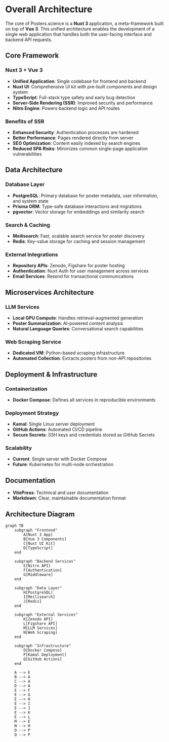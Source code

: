 # Overall Architecture

The core of Posters.science is a **Nuxt 3** application, a meta-framework built on top of **Vue 3**. This unified architecture enables the development of a single web application that handles both the user-facing interface and backend API requests.

## Core Framework

### Nuxt 3 + Vue 3

- **Unified Application**: Single codebase for frontend and backend
- **Nuxt UI**: Comprehensive UI kit with pre-built components and design system
- **TypeScript**: Full-stack type safety and early bug detection
- **Server-Side Rendering (SSR)**: Improved security and performance
- **Nitro Engine**: Powers backend logic and API routes

### Benefits of SSR

- **Enhanced Security**: Authentication processes are hardened
- **Better Performance**: Pages rendered directly from server
- **SEO Optimization**: Content easily indexed by search engines
- **Reduced SPA Risks**: Minimizes common single-page application vulnerabilities

## Data Architecture

### Database Layer

- **PostgreSQL**: Primary database for poster metadata, user information, and system state
- **Prisma ORM**: Type-safe database interactions and migrations
- **pgvector**: Vector storage for embeddings and similarity search

### Search & Caching

- **Meilisearch**: Fast, scalable search service for poster discovery
- **Redis**: Key-value storage for caching and session management

### External Integrations

- **Repository APIs**: Zenodo, Figshare for poster hosting
- **Authentication**: Nuxt Auth for user management across services
- **Email Services**: Resend for transactional communications

## Microservices Architecture

### LLM Services

- **Local GPU Compute**: Handles retrieval-augmented generation
- **Poster Summarization**: AI-powered content analysis
- **Natural Language Queries**: Conversational search capabilities

### Web Scraping Service

- **Dedicated VM**: Python-based scraping infrastructure
- **Automated Collection**: Extracts posters from non-API repositories

## Deployment & Infrastructure

### Containerization

- **Docker Compose**: Defines all services in reproducible environments

### Deployment Strategy

- **Kamal**: Single Linux server deployment
- **GitHub Actions**: Automated CI/CD pipeline
- **Secure Secrets**: SSH keys and credentials stored as GitHub Secrets

### Scalability

- **Current**: Single server with Docker Compose
- **Future**: Kubernetes for multi-node orchestration

## Documentation

- **VitePress**: Technical and user documentation
- **Markdown**: Clear, maintainable documentation format

## Architecture Diagram

```mermaid
graph TB
    subgraph "Frontend"
        A[Nuxt 3 App]
        B[Vue 3 Components]
        C[Nuxt UI Kit]
        D[TypeScript]
    end

    subgraph "Backend Services"
        E[Nitro API]
        F[Authentication]
        G[Middleware]
    end

    subgraph "Data Layer"
        H[PostgreSQL]
        I[Meilisearch]
        J[Redis]
    end

    subgraph "External Services"
        K[Zenodo API]
        L[Figshare API]
        M[LLM Services]
        N[Web Scraping]
    end

    subgraph "Infrastructure"
        O[Docker Compose]
        P[Kamal Deployment]
        Q[GitHub Actions]
    end

    A --> E
    B --> A
    C --> A
    D --> A
    E --> F
    E --> G
    E --> H
    E --> I
    E --> J
    E --> K
    E --> L
    M --> E
    N --> H
    O --> P
    Q --> P
```
